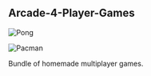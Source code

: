 ## Arcade-4-Player-Games

![Pong](20230108-Pong.jpg)

![Pacman](20230108-Pacman.jpg)

Bundle of homemade multiplayer games.
